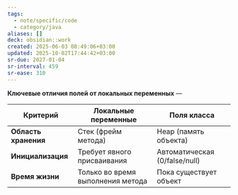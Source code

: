 ```yaml
---
tags:
  - note/specific/code
  - category/java
aliases: []
deck: obsidian::work
created: 2025-06-03 08:49:06+03:00
updated: 2025-10-02T17:44:42+03:00
sr-due: 2027-01-04
sr-interval: 459
sr-ease: 310
---
```


**Ключевые отличия полей от локальных переменных**
—

| **Критерий**         | **Локальные переменные**          | **Поля класса**               |
| -------------------- | --------------------------------- | ----------------------------- |
| **Область хранения** | Стек (фрейм метода)               | Heap (память объекта)         |
| **Инициализация**    | Требует явного присваивания       | Автоматическая (0/false/null) |
| **Время жизни**      | Только во время выполнения метода | Пока существует объект        |
